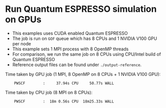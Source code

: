 # Run Quantum ESPRESSO simulation on GPUs

- This examples uses CUDA enabled Quantum ESPRESSO
- The job is run on `GOF` queue which has 8 CPUs and 1 NVIDIA V100 GPU per node
- This example sets 1 MPI process with 8 OpenMP threads
- For comparison, we run the same job on 8 CPUs using CPU/Intel build of Quantum ESPRESSO
- Reference output files can be found under `./output-reference`.

Time taken by GPU job (1 MPI, 8 OpenMP on 8 CPUs + 1 NVIDIA V100 GPU):
```
    PWSCF        :     37.94s CPU     50.77s WALL
```

Time taken by CPU job (8 MPI on 8 CPUs):
```
    PWSCF        :  18m 0.56s CPU  18m25.33s WALL
```
